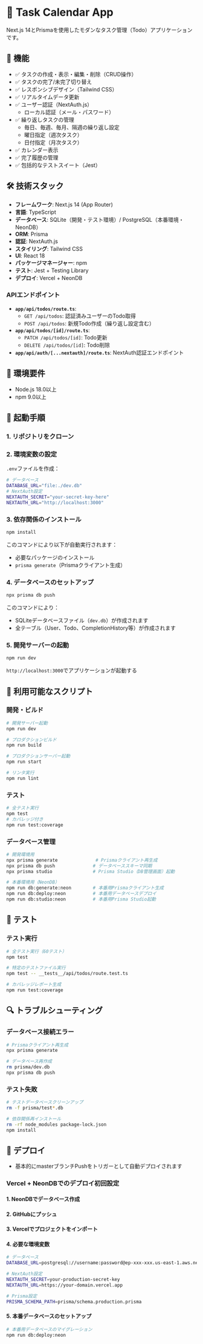 # 📝 Task Calendar App

Next.js 14とPrismaを使用したモダンなタスク管理（Todo）アプリケーションです。

## 🚀 機能

- ✅ タスクの作成・表示・編集・削除（CRUD操作）
- ✅ タスクの完了/未完了切り替え
- ✅ レスポンシブデザイン（Tailwind CSS）
- ✅ リアルタイムデータ更新
- ✅ ユーザー認証（NextAuth.js）
  - ローカル認証（メール・パスワード）
- ✅ 繰り返しタスクの管理
  - 毎日、毎週、毎月、隔週の繰り返し設定
  - 曜日指定（週次タスク）
  - 日付指定（月次タスク）
- ✅ カレンダー表示
- ✅ 完了履歴の管理
- ✅ 包括的なテストスイート（Jest）

## 🛠️ 技術スタック

- **フレームワーク**: Next.js 14 (App Router)
- **言語**: TypeScript
- **データベース**: SQLite（開発・テスト環境）/ PostgreSQL（本番環境・NeonDB）
- **ORM**: Prisma
- **認証**: NextAuth.js
- **スタイリング**: Tailwind CSS
- **UI**: React 18
- **パッケージマネージャー**: npm
- **テスト**: Jest + Testing Library
- **デプロイ**: Vercel + NeonDB

### APIエンドポイント

- **`app/api/todos/route.ts`**:
  - `GET /api/todos`: 認証済みユーザーのTodo取得
  - `POST /api/todos`: 新規Todo作成（繰り返し設定含む）
- **`app/api/todos/[id]/route.ts`**:
  - `PATCH /api/todos/[id]`: Todo更新
  - `DELETE /api/todos/[id]`: Todo削除
- **`app/api/auth/[...nextauth]/route.ts`**: NextAuth認証エンドポイント

## 🔧 環境要件

- Node.js 18.0以上
- npm 9.0以上

## 🚀 起動手順

### 1. リポジトリをクローン

### 2. 環境変数の設定

`.env`ファイルを作成：
```bash
# データベース
DATABASE_URL="file:./dev.db"
# NextAuth設定
NEXTAUTH_SECRET="your-secret-key-here"
NEXTAUTH_URL="http://localhost:3000"
```

### 3. 依存関係のインストール

```bash
npm install
```
このコマンドにより以下が自動実行されます：
- 必要なパッケージのインストール
- `prisma generate`（Prismaクライアント生成）

### 4. データベースのセットアップ

```bash
npx prisma db push
```
このコマンドにより：
- SQLiteデータベースファイル（`dev.db`）が作成されます
- 全テーブル（User、Todo、CompletionHistory等）が作成されます

### 5. 開発サーバーの起動

```bash
npm run dev
```
`http://localhost:3000`でアプリケーションが起動する

## 📜 利用可能なスクリプト

### 開発・ビルド

```bash
# 開発サーバー起動
npm run dev

# プロダクションビルド
npm run build

# プロダクションサーバー起動
npm run start

# リンタ実行
npm run lint
```

### テスト

```bash
# 全テスト実行
npm test
# カバレッジ付き
npm run test:coverage
```

### データベース管理

```bash
# 開発環境用
npx prisma generate              # Prismaクライアント再生成
npx prisma db push              # データベーススキーマ同期
npx prisma studio               # Prisma Studio（DB管理画面）起動

# 本番環境用（NeonDB）
npm run db:generate:neon        # 本番用Prismaクライアント生成
npm run db:deploy:neon          # 本番用データベースデプロイ
npm run db:studio:neon          # 本番用Prisma Studio起動
```

## 🧪 テスト
### テスト実行

```bash
# 全テスト実行（60テスト）
npm test

# 特定のテストファイル実行
npm test -- __tests__/api/todos/route.test.ts

# カバレッジレポート生成
npm run test:coverage
```

## 🔍 トラブルシューティング

### データベース接続エラー

```bash
# Prismaクライアント再生成
npx prisma generate

# データベース再作成
rm prisma/dev.db
npx prisma db push
```

### テスト失敗

```bash
# テストデータベースクリーンアップ
rm -f prisma/test*.db

# 依存関係再インストール
rm -rf node_modules package-lock.json
npm install
```

## 🎯 デプロイ

- 基本的にmasterブランチPushをトリガーとして自動デプロイされます

### Vercel + NeonDBでのデプロイ初回設定

#### 1. NeonDBでデータベース作成
#### 2. GitHubにプッシュ
#### 3. Vercelでプロジェクトをインポート
#### 4. 必要な環境変数

```bash
# データベース
DATABASE_URL=postgresql://username:password@ep-xxx-xxx.us-east-1.aws.neon.tech/neondb?sslmode=require

# NextAuth設定
NEXTAUTH_SECRET=your-production-secret-key
NEXTAUTH_URL=https://your-domain.vercel.app

# Prisma設定
PRISMA_SCHEMA_PATH=prisma/schema.production.prisma
```

#### 5. 本番データベースのセットアップ

```bash
# 本番用データベースのマイグレーション
npm run db:deploy:neon
```